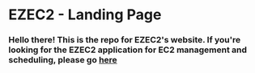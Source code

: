 # EZEC2 - Landing Page

### Hello there! This is the repo for EZEC2's website. If you're looking for the EZEC2 application for EC2 management and scheduling, please go [here](https://github.com/oslabs-beta/EZEC2)